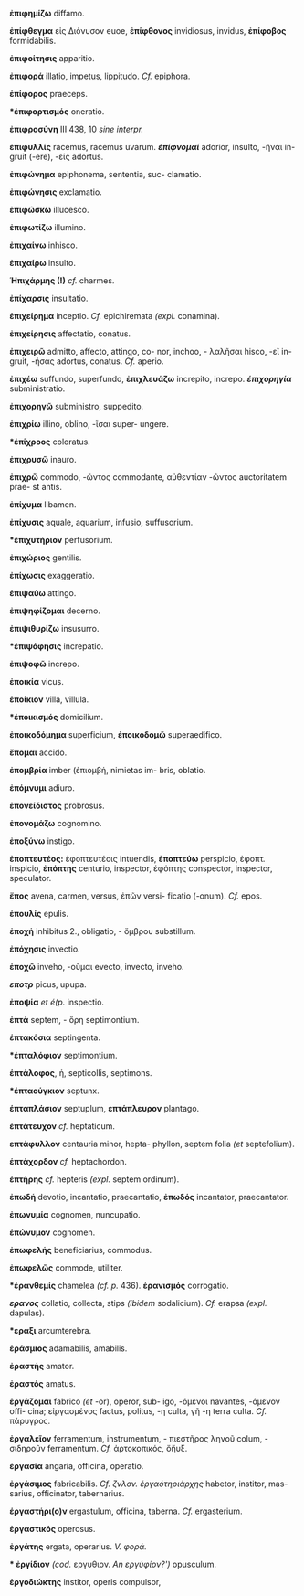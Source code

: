 **ἐπιφημίζω** diffamo.

**ἐπίφθεγμα** εἰς Διόνυσον euoe, **ἐπίφθονος** invidiosus, invidus,
**ἐπίφοβος** formidabilis.

**ἐπιφοίτησις** apparitio.

**ἐπιφορά** illatio, impetus, lippitudo. *Cf.* epiphora.

**ἐπίφορος** praeceps.

**\*ἐπιφορτισμός** oneratio.

**ἐπιφροσύνη** III 438, 10 *sine interpr.*

**ἐπιφυλλίς** racemus, racemus uvarum. ***έπίφνομαί*** adorior, insulto,
-ῆναι in- gruit (-ere), -είς adortus.

**ἐπιφώνημα** epiphonema, sententia, suc- clamatio.

**ἐπιφώνησις** exclamatio.

**ἐπιφώσκω** illucesco.

**ἐπιφωτίζω** illumino.

**ἐπιχαίνω** inhisco.

**ἐπιχαίρω** insulto.

**Ἡπιχάρμης (!)** *cf.* charmes.

**ἐπίχαρσις** insultatio.

**ἐπιχείρημα** inceptio. *Cf.* epichiremata *(expl.* conamina).

**ἐπιχείρησις** affectatio, conatus.

**ἐπιχειρῶ** admitto, affecto, attingo, co- nor, inchoo, - λαλῆσαι
hisco, -εῖ in- gruit, -ήσας adortus, conatus. *Cf.* aperio.

**ἐπιχέω** suffundo, superfundo, **ἐπιχλευάζω** increpito, increpo.
***έπιχορηγία*** subministratio.

**ἐπιχορηγῶ** subministro, suppedito.

**ἐπιχρίω** illino, oblino, -ῖσαι super- ungere.

**\*ἐπίχροος** coloratus.

**ἐπιχρυσῶ** inauro.

**ἐπιχρῶ** commodo, -ῶντος commodante, αὐθεντίαν -ῶντος auctoritatem
prae- st antis.

**ἐπίχυμα** libamen.

**ἐπίχυσις** aquale, aquarium, infusio, suffusorium.

**\*ἔπιχυτήριον** perfusorium.

**ἐπιχώριος** gentilis.

**ἐπίχωσις** exaggeratio.

**ἐπιψαύω** attingo.

**ἐπιψηφίζομαι** decerno.

**ἐπιψιθυρίζω** insusurro.

**\*ἐπιψόφησις** increpatio.

**ἐπιψοφῶ** increpo.

**ἐποικία** vicus.

**ἐποίκιον** villa, villula.

**\*ἐποικισμός** domicilium.

**ἐποικοδόμημα** superficium, **ἐποικοδομῶ** superaedifico.

**ἔπομαι** accido.

**ἐπομβρία** imber (ἐπιομβἡ, nimietas im- bris, oblatio.

**ἐπόμνυμι** adiuro.

**ἐπονείδιστος** probrosus.

**ἐπονομάζω** cognomino.

**ἐποξύνω** instigo.

**ἐποπτευτέος:** ἐφοπτευτέοις intuendis, **ἐποπτεύω** perspicio, ἐφοπτ.
inspicio, **ἐπόπτης** centurio, inspector, έφόπτης conspector,
inspector, speculator.

**ἔπος** avena, carmen, versus, ἐπῶν versi- ficatio (-onum). *Cf.* epos.

**ἐπουλίς** epulis.

**ἐποχἡ** inhibitus 2., obligatio, - ὄμβρου substillum.

**ἐπόχησις** invectio.

**ἐποχῶ** inveho, -οῦμαι evecto, invecto, inveho.

***εποτρ*** picus, upupa.

**ἐποψία** *et é(p.* inspectio.

**ἐπτά** septem, - ὄρη septimontium.

**έπτακόσια** septingenta.

**\*ἐπταλόφιον** septimontium.

**έπτάλοφος**, ἡ, septicollis, septimons.

**\*έπταούγκιον** septunx.

**έπταπλάσιον** septuplum, **επτάπλευρον** plantago.

**έπτάτευχον** *cf.* heptaticum.

**επτάφυλλον** centauria minor, hepta- phyllon, septem folia *(et*
septefolium).

**ἑπτάχορδον** *cf.* heptachordon.

**έπτήρης** *cf.* hepteris *(expl.* septem ordinum).

**ἐπωδἡ** devotio, incantatio, praecantatio, **ἐπωδός** incantator,
praecantator.

**ἐπωνυμία** cognomen, nuncupatio.

**ἐπώνυμον** cognomen.

**ἐπωφελἡς** beneficiarius, commodus.

**ἐπωφελῶς** commode, utiliter.

**\*ἐρανθεμίς** chamelea *(cf. p.* 436). **ἐρανισμός** corrogatio.

***ερανος*** collatio, collecta, stips *(ibidem* sodalicium). *Cf.*
erapsa *(expl.* dapulas).

**\*εραξι** arcumterebra.

**ἐράσμιος** adamabilis, amabilis.

**ἐραστἡς** amator.

**ἐραστός** amatus.

**ἐργάζομαι** fabrico *(et* -or), operor, sub- igo, -όμενοι navantes,
-όμενον offi- cina; εἰργασμένος factus, politus, -η culta, γῆ -η terra
culta. *Cf.* πάρυγρος.

**ἐργαλεῖον** ferramentum, instrumentum, - πιεστῆρος ληνοῦ colum, -
σιδηροῦν ferramentum. *Cf.* ἀρτοκοπικός, ὄἤυξ.

**ἐργασία** angaria, officina, operatio.

**ἐργάσιμος** fabricabilis. *Cf. ζνλον. έργαότηριάρχης* habetor,
institor, mas- sarius, officinator, tabernarius.

**έργαστἡρι(ο)ν** ergastulum, officina, taberna. *Cf.* ergasterium.

**ἐργαστικός** operosus.

**ἐργάτης** ergata, operarius. *V. φορά.*

**\* ἐργίδιον** *(cod.* εργυθιον. *An εργύφίον?\')* opusculum.

**ἐργοδιώκτης** institor, operis compulsor,
